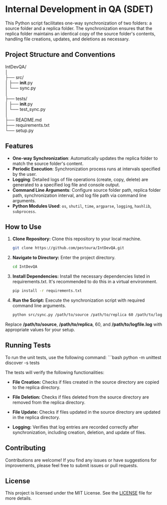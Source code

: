 # Internal Development in QA (SDET)

This Python script facilitates one-way synchronization of two folders: a source folder and a replica folder. The synchronization ensures that the replica folder maintains an identical copy of the source folder's contents, handling file creations, updates, and deletions as necessary.

## Project Structure and Conventions

IntDevQA/  
│  
├── src/  
│   ├── __init__.py  
│   └── sync.py  
│  
├── tests/  
│   ├── __init__.py  
│   └── test_sync.py  
│  
├── README.md  
├── requirements.txt  
└── setup.py 

## Features

- **One-way Synchronization**: Automatically updates the replica folder to match the source folder's content.
- **Periodic Execution**: Synchronization process runs at intervals specified by the user.
- **Logging**: Detailed logs of file operations (create, copy, delete) are generated to a specified log file and console output.
- **Command Line Arguments**: Configure source folder path, replica folder path, synchronization interval, and log file path via command line arguments.
- **Python Modules Used**: `os`, `shutil`, `time`, `argparse`, `logging`, `hashlib`, `subprocess`.

## How to Use

1. **Clone Repository:** Clone this repository to your local machine.
   ```bash
   git clone https://github.com/pestoura/IntDevQA.git

2. **Navigate to Directory:** Enter the project directory.
   ```bash
   cd IntDevQA

3. **Install Dependencies:** Install the necessary dependencies listed in requirements.txt. It's recommended to do this in a virtual environment.
   ```bash
   pip install -r requirements.txt

5. **Run the Script:** Execute the synchronization script with required command line arguments.
    ```bash
    python src/sync.py /path/to/source /path/to/replica 60 /path/to/logfile.log
 Replace **/path/to/source**, **/path/to/replica**, 60, and **/path/to/logfile.log** with appropriate values for your setup.

## Running Tests

To run the unit tests, use the following command:
    ```bash
    python -m unittest discover -s tests
  
The tests will verify the following functionalities:

- **File Creation:** Checks if files created in the source directory are copied to the replica directory.

- **File Deletion:** Checks if files deleted from the source directory are removed from the replica directory.

- **File Update:** Checks if files updated in the source directory are updated in the replica directory.

- **Logging:** Verifies that log entries are recorded correctly after synchronization, including creation, deletion, and update of files.

## Contributing

Contributions are welcome! If you find any issues or have suggestions for improvements, please feel free to submit issues or pull requests.

## License

This project is licensed under the MIT License. See the [LICENSE](./LICENSE) file for more details.

